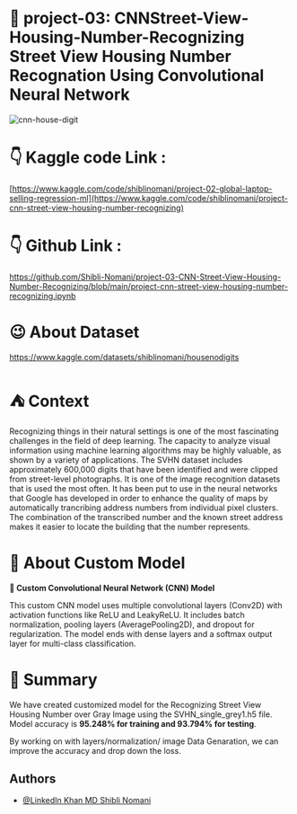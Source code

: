 # 🏡 project-03: CNNStreet-View-Housing-Number-Recognizing Street View Housing Number Recognation Using Convolutional Neural Network
![cnn-house-digit](https://github.com/user-attachments/assets/e903a61f-d8d7-45a0-b5d0-126499ea83c1)

# 👇 Kaggle code Link :
[https://www.kaggle.com/code/shiblinomani/project-02-global-laptop-selling-regression-ml](https://www.kaggle.com/code/shiblinomani/project-cnn-street-view-housing-number-recognizing)
# 👇 Github Link :
https://github.com/Shibli-Nomani/project-03-CNN-Street-View-Housing-Number-Recognizing/blob/main/project-cnn-street-view-housing-number-recognizing.ipynb
# 😉 About Dataset
https://www.kaggle.com/datasets/shiblinomani/housenodigits

# ⛺ Context

Recognizing things in their natural settings is one of the most fascinating challenges in the field of deep learning. The capacity to analyze visual information using machine learning algorithms may be highly valuable, as shown by a variety of applications. The SVHN dataset includes approximately 600,000 digits that have been identified and were clipped from street-level photographs. It is one of the image recognition datasets that is used the most often. It has been put to use in the neural networks that Google has developed in order to enhance the quality of maps by automatically trancribing address numbers from individual pixel clusters. The combination of the transcribed number and the known street address makes it easier to locate the building that the number represents.

# 🔨 About Custom Model
**🧠 Custom Convolutional Neural Network (CNN) Model**

This custom CNN model uses multiple convolutional layers (Conv2D) with activation functions like ReLU and LeakyReLU. It includes batch normalization, pooling layers (AveragePooling2D), and dropout for regularization. The model ends with dense layers and a softmax output layer for multi-class classification.

# 🎢 Summary 
We have created customized model for the Recognizing Street View Housing Number over Gray Image using the SVHN_single_grey1.h5 file. Model accuracy is **95.248% for training and 93.794% for testing**.

By working on with layers/normalization/ image Data Genaration, we can improve the accuracy and drop down the loss.

## Authors

- [@LinkedIn Khan MD Shibli Nomani](https://www.linkedin.com/in/khan-md-shibli-nomani-45445612b/)
